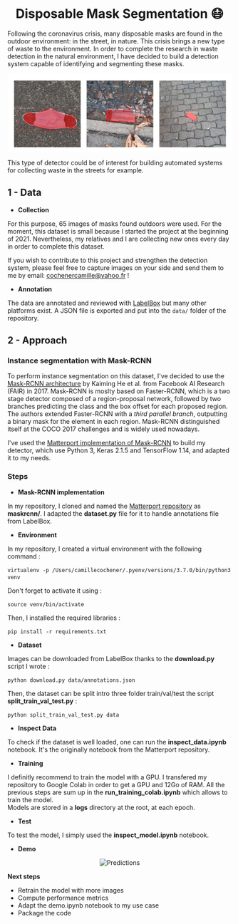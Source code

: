 <div align='center'><h1>Disposable Mask Segmentation 😷</h1></div>

Following the coronavirus crisis, many disposable masks are found in the outdoor environment: in the street, in nature. This crisis brings a new type of waste to the environment. In order to complete the research in waste detection in the natural environment, I have decided to build a detection system capable of identifying and segmenting these masks. 

<p align="center">
  <img src="assets/detections_mask.png" width="800" title="Predictions">
</p>

This type of detector could be of interest for building automated systems for collecting waste in the streets for example. 

## 1 - Data

- **Collection**

For this purpose, 65 images of masks found outdoors were used. For the moment, this dataset is small because I started the project at the beginning of 2021. Nevertheless, my relatives and I are collecting new ones every day in order to complete this dataset. 

If you wish to contribute to this project and strengthen the detection system, please feel free to capture images on your side and send them to me by email: cochenercamille@yahoo.fr !

- **Annotation**

The data are annotated and reviewed with <a href="https://labelbox.com/">LabelBox</a> but many other platforms exist. A JSON file is exported and put into the `data/` folder of the repository. 
  
## 2 - Approach 

### Instance segmentation with Mask-RCNN
  
To perform instance segmentation on this dataset, I've decided to use the <a href="https://arxiv.org/abs/1703.06870">Mask-RCNN architecture</a> by Kaiming He et al. from Facebook AI Research (FAIR) in 2017. Mask-RCNN is moslty based on Faster-RCNN, which is a two stage detector composed of a region-proposal network, followed by two branches predicting the class and the box offset for each proposed region. The authors extended Faster-RCNN with a *third parallel branch*, outputting a binary mask for the element in each region. Mask-RCNN distinguished itself at the COCO 2017 challenges and is widely used nowadays.  

I've used the <a href="https://github.com/matterport/Mask_RCNN">Matterport implementation of Mask-RCNN</a> to build my detector, which use Python 3, Keras 2.1.5 and TensorFlow 1.14, and adapted it to my needs. 

### Steps

- **Mask-RCNN implementation**  

In my repository, I cloned and named the <a href="https://github.com/matterport/Mask_RCNN">Matterport repository</a> as **maskrcnn/**. I adapted the **dataset.py** file for it to handle annotations file from LabelBox. 

- **Environment**

In my repository, I created a virtual environment with the following command :  
```
virtualenv -p /Users/camillecochener/.pyenv/versions/3.7.0/bin/python3 venv
```

Don't forget to activate it using :  
```
source venv/bin/activate
```

Then, I installed the required libraries :  
```
pip install -r requirements.txt
```

- **Dataset**  

Images can be downloaded from LabelBox thanks to the **download.py** script I wrote :  
```
python download.py data/annotations.json
```   

Then, the dataset can be split intro three folder train/val/test the script **split_train_val_test.py** :  
```
python split_train_val_test.py data
```

- **Inspect Data**

To check if the dataset is well loaded, one can run the **inspect_data.ipynb** notebook. It's the originally notebook from the Matterport repository. 

- **Training**

I definitly recommend to train the model with a GPU. I transfered my repository to Google Colab in order to get a GPU and 12Go of RAM. All the previous steps are sum up in the **run_training_colab.ipynb** which allows to train the model.  
Models are stored in a **logs** directory at the root, at each epoch. 

- **Test**

To test the model, I simply used the **inspect_model.ipynb** notebook.  

- **Demo**  

<p align="center">
  <img src="assets/gif2.gif" width="600" title="Predictions">
</p>

**Next steps**

- Retrain the model with more images
- Compute performance metrics
- Adapt the demo.ipynb notebook to my use case
- Package the code
